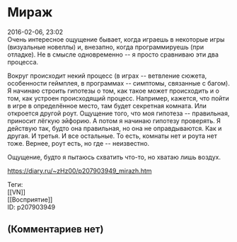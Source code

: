 Мираж
=====

  
2016-02-06, 23:02  
 Очень интересное ощущение бывает, когда играешь в некоторые игры (визуальные новеллы) и, внезапно, когда программируешь (при отладке). Не в смысле одновременно -- я просто сравниваю эти два процесса.   
   
 Вокруг происходит некий процесс (в играх -- ветвление сюжета, особенности геймплея, в программах -- симптомы, связанные с багом). Я начинаю строить гипотезы о том, как такое может происходить и о том, как устроен происходящий процесс. Например, кажется, что пойти в игре в определённое место, там будет секретная комната. Или откроется другой роут. Ощущение того, что моя гипотеза -- правильная, приносит лёгкую эйфорию. А потом я начинаю гипотезу проверять. Я действую так, будто она правильная, но она не оправдываются. Как и другая. И третья. И все остальные. То есть, комнаты нет и роута нет тоже. Вернее, роут есть, но где -- неизвестно.   
   
 Ощущение, будто я пытаюсь схватить что-то, но хватаю лишь воздух.   
  
<https://diary.ru/~zHz00/p207903949_mirazh.htm>  
  
Теги:  
[[VN]]  
[[Восприятие]]  
ID: p207903949  


(Комментариев нет)
------------------